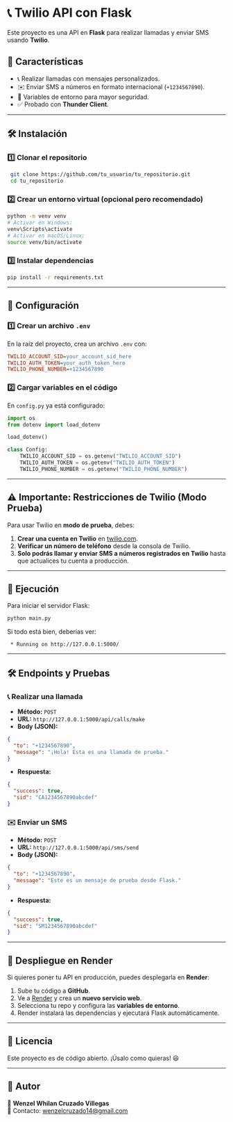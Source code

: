 # 📞 Twilio API con Flask

Este proyecto es una API en **Flask** para realizar llamadas y enviar SMS usando **Twilio**.

## 🚀 Características

- 📞 Realizar llamadas con mensajes personalizados.
- ✉️ Enviar SMS a números en formato internacional (`+1234567890`).
- 🔐 Variables de entorno para mayor seguridad.
- ✅ Probado con **Thunder Client**.

---

## 🛠️ Instalación

### 1️⃣ Clonar el repositorio

```sh
 git clone https://github.com/tu_usuario/tu_repositorio.git
 cd tu_repositorio
```

### 2️⃣ Crear un entorno virtual (opcional pero recomendado)

```sh
python -m venv venv
# Activar en Windows:
venv\Scripts\activate
# Activar en macOS/Linux:
source venv/bin/activate
```

### 3️⃣ Instalar dependencias

```sh
pip install -r requirements.txt
```

---

## 🔐 Configuración

### 1️⃣ Crear un archivo `.env`

En la raíz del proyecto, crea un archivo `.env` con:

```ini
TWILIO_ACCOUNT_SID=your_account_sid_here
TWILIO_AUTH_TOKEN=your_auth_token_here
TWILIO_PHONE_NUMBER=+1234567890
```

### 2️⃣ Cargar variables en el código

En `config.py` ya está configurado:

```python
import os
from dotenv import load_dotenv

load_dotenv()

class Config:
    TWILIO_ACCOUNT_SID = os.getenv("TWILIO_ACCOUNT_SID")
    TWILIO_AUTH_TOKEN = os.getenv("TWILIO_AUTH_TOKEN")
    TWILIO_PHONE_NUMBER = os.getenv("TWILIO_PHONE_NUMBER")
```

---

## ⚠️ Importante: Restricciones de Twilio (Modo Prueba)

Para usar Twilio en **modo de prueba**, debes:

1. **Crear una cuenta en Twilio** en [twilio.com](https://www.twilio.com/).
2. **Verificar un número de teléfono** desde la consola de Twilio.
3. **Solo podrás llamar y enviar SMS a números registrados en Twilio** hasta que actualices tu cuenta a producción.

---

## 🚀 Ejecución

Para iniciar el servidor Flask:

```sh
python main.py
```

Si todo está bien, deberías ver:

```
 * Running on http://127.0.0.1:5000/
```

---

## 🛠️ Endpoints y Pruebas

### 📞 Realizar una llamada

- **Método:** `POST`
- **URL:** `http://127.0.0.1:5000/api/calls/make`
- **Body (JSON):**

```json
{
  "to": "+1234567890",
  "message": "¡Hola! Esta es una llamada de prueba."
}
```

- **Respuesta:**

```json
{
  "success": true,
  "sid": "CA1234567890abcdef"
}
```

### ✉️ Enviar un SMS

- **Método:** `POST`
- **URL:** `http://127.0.0.1:5000/api/sms/send`
- **Body (JSON):**

```json
{
  "to": "+1234567890",
  "message": "Este es un mensaje de prueba desde Flask."
}
```

- **Respuesta:**

```json
{
  "success": true,
  "sid": "SM1234567890abcdef"
}
```

---

## 🚀 Despliegue en Render

Si quieres poner tu API en producción, puedes desplegarla en **Render**:

1. Sube tu código a **GitHub**.
2. Ve a [Render](https://render.com/) y crea un **nuevo servicio web**.
3. Selecciona tu repo y configura las **variables de entorno**.
4. Render instalará las dependencias y ejecutará Flask automáticamente.

---

## 📝 Licencia

Este proyecto es de código abierto. ¡Úsalo como quieras! 😃

---

## 📌 Autor

🔹 **Wenzel Whilan Cruzado Villegas**  
📧 Contacto: [wenzelcruzado14@gmail.com](mailto:wenzelcruzado14@gmail.com)
